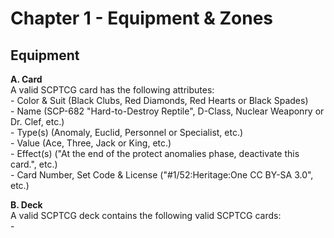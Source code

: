 Chapter 1 - Equipment & Zones  
===

Equipment  
---
**A. Card**  
    A valid SCPTCG card has the following attributes:  
    - Color & Suit (Black Clubs, Red Diamonds, Red Hearts or Black Spades)  
    - Name (SCP-682 "Hard-to-Destroy Reptile", D-Class, Nuclear Weaponry or Dr. Clef, etc.)  
    - Type(s) (Anomaly, Euclid, Personnel or Specialist, etc.)  
    - Value (Ace, Three, Jack or King, etc.)  
    - Effect(s) ("At the end of the protect anomalies phase, deactivate this card.", etc.)  
    - Card Number, Set Code & License ("#1/52:Heritage:One CC BY-SA 3.0", etc.)  
    
**B. Deck**  
    A valid SCPTCG deck contains the following valid SCPTCG cards:  
    -   